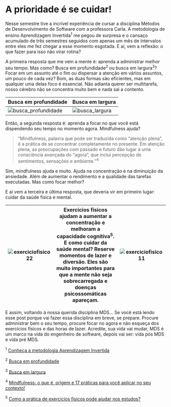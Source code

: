 # A prioridade é se cuidar!


Nesse semestre tive a incrível experiência de cursar a disciplina Métodos de Desenvolvimento de Software com a professora Carla. A metodologia de ensino Aprendizagem Invertida<sup>1</sup> me pegou de surpresa e o cansaço acumulado de três semestres seguidos com apenas um mês de intervalos entre eles me fez chegar a esse momento esgotada. E aí, vem a reflexão: o que fazer para isso não virar rotina?


A primeira resposta que me vem a mente é: aprenda a administrar melhor seu tempo. Mas como? Busca em profundidade<sup>2</sup> ou busca em largura<sup>3</sup>? Focar em um assunto até o fim ou dispersar a atenção em vários assuntos, um pouco de cada vez? Bom, as duas formas são eficientes, mas em qualquer uma delas foco é essencial. Não adianta querer ser multitarefa, nosso cérebro não se concentra muito bem e nada sai a contento. 


| Busca em profundidade    | Busca em largura       |
| ------------------------ | ---------------------- |
| ![busca_profundidade](https://user-images.githubusercontent.com/101183963/219225452-f111ebdf-7203-44ac-92a7-8c5e8b595e9a.jpg) | ![busca_largura](https://user-images.githubusercontent.com/101183963/219225474-d279e702-7173-46d7-9b08-4a22bf12d655.jpg) |


Então, a segunda resposta é: aprenda a focar no que você está dispendendo seu tempo no momento agora. Mindfulness ajuda? 


> “Mindfulness, palavra que pode ser traduzida como “atenção plena”, é a prática de se concentrar completamente no presente. Em atenção plena, as preocupações com passado e futuro dão lugar à uma consciência avançada do  “agora”, que inclui percepção de sentimentos, sensações e ambiente.”<sup>4</sup> 


Sim, mindfulness ajuda e muito. Ajuda na concentração e na diminuição da ansiedade. Além de aumentar o rendimento e a qualidade  das tarefas executadas. Mas como focar melhor?


E aí vem a terceira e última resposta, que deveria vir em primeiro lugar: cuidar da saúde física e mental. 


| ![exerciciofisico22](https://user-images.githubusercontent.com/101183963/219232044-b403d21b-13ce-465b-8570-7ebd61302327.jpg) | Exercícios físicos ajudam a aumentar a concentração e melhoram a capacidade cognitiva<sup>5</sup>. E como cuidar da saúde mental? Reserve momentos de lazer e diversão. Eles são muito importantes para que a mente não seja sobrecarregada e doenças psicossomáticas apareçam. | ![exerciciofisico11](https://user-images.githubusercontent.com/101183963/219232509-7610d75f-fe96-4297-93c8-0315856dea7e.jpg) |
| ------------------------------------------- | ---------------------- | ------------------------------------------- |


E assim, voltando à nossa querida disciplina MDS... Se você está lendo esse post porque vai fazer essa disciplina em breve, se prepare. Procure administrar bem o seu tempo, procure focar no agora e não esqueça dos exercícios físicos e das horas de lazer. Acredite, sua vida vai mudar, MDS é um marco na vida do engenheiro de software, depois vai ser: vida pós MDS e vida pré MDS.




<sup>1</sup> [Conheça a metodologia Aprendizagem Invertida](https://www.sebrae.com.br/sites/PortalSebrae/artigos/conheca-a-metodologia-de-educacao-empreendedora-aprendizagem-invertida,ed633ea344900610VgnVCM1000004c00210aRCRD)

<sup>2</sup> [Busca em profundidade](https://blog.pantuza.com/artigos/busca-em-profundidade)

<sup>3</sup> [Busca em largura](https://blog.pantuza.com/artigos/busca-em-largura)

<sup>4</sup> [Mindfulness: o que é, origem e 17 práticas para você aplicar no seu contexto!](https://www.napratica.org.br/mindfulness-como-aplicar/#:~:text=Mindfulness%2C%20palavra%20que%20pode%20ser,de%20sentimentos%2C%20sensa%C3%A7%C3%B5es%20e%20ambiente.)

<sup>5</sup> [Como a prática de exercícios físicos pode ajudar nos estudos?](https://blog.unifoa.edu.br/pratica-de-exercicios-fisicos-ajuda-nos-estudos/)
